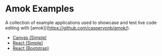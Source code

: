 # Amok Examples
A collection of example applications used
to showcase and test live code editing with [amok])(https://github.com/caspervonb/amok/).

- [Canvas (Simple)](canvas-simple/readme.markdown)
- [React (Simple)](react-simple/readme.markdown)
- [React (Bootstrap)](react-bootstrap/readme.markdown)
